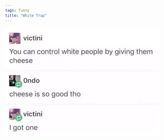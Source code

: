 ```yaml
---
tags: funny
title: "White Trap"
---
```


![controlwhites.jpeg](https://raw.githubusercontent.com/muneer78/muneer78.github.io/master/images/controlwhites.jpeg)
